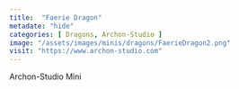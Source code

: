 ```yaml
---
title:  "Faerie Dragon"
metadate: "hide"
categories: [ Dragons, Archon-Studio ]
image: "/assets/images/minis/dragons/FaerieDragon2.png"
visit: "https://www.archon-studio.com"
---
```

Archon-Studio Mini